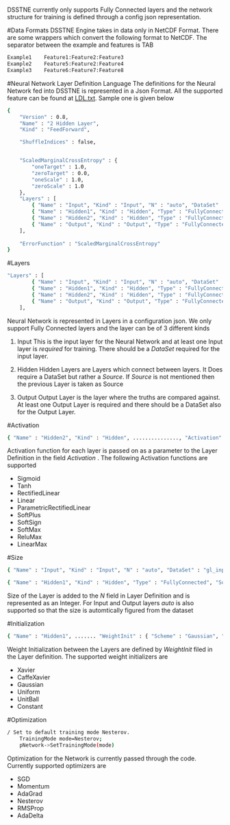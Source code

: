 #
 DSSTNE currently only supports Fully Connected layers and the network structure for training is defined through a config json representation. 

#Data Formats
DSSTNE Engine takes in data only in NetCDF Format. There are some wrappers which convert the following format to NetCDF. The separator between the example and features is TAB
```bash
Example1	Feature1:Feature2:Feature3
Example2	Feature5:Feature2:Feature4
Example3	Feature6:Feature7:Feature8
```

#Neural Network Layer Definition Language
The definitions for the Neural Network fed into DSSTNE is represented in a Json Format. All the supported feature can be found at [LDL.txt](LDL.txt). Sample one is given below
```bash
{
    "Version" : 0.8,
    "Name" : "2 Hidden Layer",
    "Kind" : "FeedForward",  

    "ShuffleIndices" : false,


    "ScaledMarginalCrossEntropy" : {
        "oneTarget" : 1.0,
        "zeroTarget" : 0.0,
        "oneScale" : 1.0,
        "zeroScale" : 1.0
    },
    "Layers" : [
        { "Name" : "Input", "Kind" : "Input", "N" : "auto", "DataSet" : "input", "Sparse" : true }, 
        { "Name" : "Hidden1", "Kind" : "Hidden", "Type" : "FullyConnected", "Source" : "Input", "N" : 1024, "Activation" : "Relu", "Sparse" : false, "pDropout" : 0.5, "WeightInit" : { "Scheme" : "Gaussian", "Scale" : 0.01 } },
        { "Name" : "Hidden2", "Kind" : "Hidden", "Type" : "FullyConnected", "Source" : ["Hidden1"], "N" : 1024, "Activation" : "Relu", "Sparse" : false, "pDropout" : 0.5, "WeightInit" : { "Scheme" : "Gaussian", "Scale" : 0.01 } },  
        { "Name" : "Output", "Kind" : "Output", "Type" : "FullyConnected", "DataSet" : "output", "N" : "auto", "Activation" : "Sigmoid", "Sparse" : true , "WeightInit" : { "Scheme" : "Gaussian", "Scale" : 0.01, "Bias" : -10.2 }}
    ],
        
    "ErrorFunction" : "ScaledMarginalCrossEntropy"
}

```
#Layers
```bash
"Layers" : [
        { "Name" : "Input", "Kind" : "Input", "N" : "auto", "DataSet" : "gl_input", "Sparse" : true }, 
        { "Name" : "Hidden1", "Kind" : "Hidden", "Type" : "FullyConnected", "Source" : "Input", "N" : 1024, "Activation" : "Relu", "Sparse" : false, "pDropout" : 0.5, "WeightInit" : { "Scheme" : "Gaussian", "Scale" : 0.01 } },
        { "Name" : "Hidden2", "Kind" : "Hidden", "Type" : "FullyConnected", "Source" : ["Hidden1"], "N" : 1024, "Activation" : "Relu", "Sparse" : false, "pDropout" : 0.5, "WeightInit" : { "Scheme" : "Gaussian", "Scale" : 0.01 } },  
        { "Name" : "Output", "Kind" : "Output", "Type" : "FullyConnected", "DataSet" : "gl_output", "N" : "auto", "Activation" : "Sigmoid", "Sparse" : true , "WeightInit" : { "Scheme" : "Gaussian", "Scale" : 0.01, "Bias" : -10.2 }}
    ],
```
Neural Network is represented in Layers in a configuration json. We only support Fully Connected layers and the layer can be of 3 different kinds

1. Input
   This is the input layer for the Neural Network  and at least one Input layer is *required* for training. There should be a  *DataSet* required for the input layer. 

2. Hidden
   Hidden Layers are Layers which connect between layers. It Does require a DataSet but rather a *Source*. If *Source* is not mentioned then the previous Layer is taken as Source

3. Output
   Output Layer is the layer where the truths are compared against. At least one Output Layer is required and there should be a DataSet also for the Output Layer. 

#Activation
```bash
{ "Name" : "Hidden2", "Kind" : "Hidden", ..............., "Activation" : "Relu", ................ }

```
  Activation function for each layer is passed on as a parameter to the Layer Definition in the field *Activation* . The following Activation functions are supported

*    Sigmoid
*    Tanh
*    RectifiedLinear 
*    Linear
*    ParametricRectifiedLinear
*    SoftPlus
*    SoftSign
*    SoftMax
*    ReluMax
*    LinearMax

#Size 
```bash
{ "Name" : "Input", "Kind" : "Input", "N" : "auto", "DataSet" : "gl_input", "Sparse" : true }

{ "Name" : "Hidden1", "Kind" : "Hidden", "Type" : "FullyConnected", "Source" : "Input", "N" : 1024, "Activation" : ...}

```
Size of the Layer is added to the *N* field in Layer Definition and is represented as an Integer. For Input and Output layers *auto* is also supported so that the size is automtically figured from the dataset

#Initialization
```bash
{ "Name" : "Hidden1", ....... "WeightInit" : { "Scheme" : "Gaussian", "Scale" : 0.01 }............................ }
```
Weight Initialization between the Layers are defined  by *WeightInit* filed in the Layer definition. The supported weight initializers are

* Xavier
* CaffeXavier
* Gaussian
* Uniform
* UnitBall
* Constant


#Optimization
```bash
/ Set to default training mode Nesterov.
    TrainingMode mode=Nesterov;
    pNetwork->SetTrainingMode(mode)
```

  Optimization for the Network is currently passed through the code. Currently supported optimizers are 
* SGD
* Momentum
* AdaGrad
* Nesterov
* RMSProp
* AdaDelta

